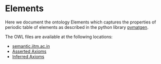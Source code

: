 # Elements

Here we document the ontology Elements which captures the properties of periodic table of elements as described in the python library [pymatgen](https://pymatgen.org/).

The OWL files are available at the following locations:
  * [semantic.iitm.ac.in](http://semantic.iitm.ac.in/AlloyOnto/Elements/)
  * [Asserted Axioms](../files/elements-asserted.owl)
  * [Inferred Axioms](../files/elements-inferred.owl)


